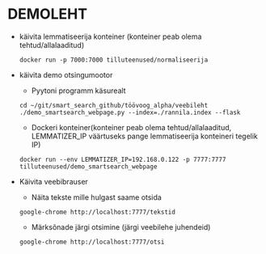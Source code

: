 # DEMOLEHT

* käivita lemmatiseerija konteiner (konteiner peab olema tehtud/allalaaditud)

    ```cmdline
    docker run -p 7000:7000 tilluteenused/normaliseerija
    ```

* käivita demo otsingumootor

  * Pyytoni programm käsurealt

  ```cmdline
  cd ~/git/smart_search_github/töövoog_alpha/veebileht
  ./demo_smartsearch_webpage.py --index=./rannila.index --flask
  ```

  * Dockeri konteiner(konteiner peab olema tehtud/allalaaditud, LEMMATIZER_IP väärtuseks pange lemmatiseerija konteineri tegelik IP)

  ```cmdline
  docker run --env LEMMATIZER_IP=192.168.0.122 -p 7777:7777 tilluteenused/demo_smartsearch_webpage
  ```

* Käivita veebibrauser
  
  * Näita tekste mille hulgast saame otsida

  ```cmdline
  google-chrome http://localhost:7777/tekstid
  ```

  * Märksõnade järgi otsimine (järgi veebilehe juhendeid)

  ```cmdline
  google-chrome http://localhost:7777/otsi
  ```

